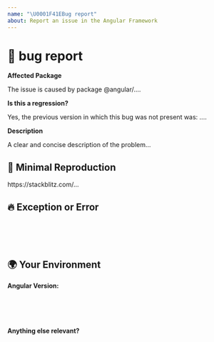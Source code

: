 ```yaml
---
name: "\U0001F41EBug report"
about: Report an issue in the Angular Framework
---
```

<!--🔅🔅🔅🔅🔅🔅🔅🔅🔅🔅🔅🔅🔅🔅🔅🔅🔅🔅🔅🔅🔅🔅🔅🔅🔅🔅🔅🔅🔅🔅🔅

Oh hi there! 😄 

To expedite issue processing please search open and closed issues before submitting a new one.
Existing issues often contain information about workarounds, resolution, or progress updates.

🔅🔅🔅🔅🔅🔅🔅🔅🔅🔅🔅🔅🔅🔅🔅🔅🔅🔅🔅🔅🔅🔅🔅🔅🔅🔅🔅🔅🔅🔅🔅🔅🔅-->


# 🐞 bug report

**Affected Package**
<!-- Can you pin-point one or more @angular/* packages as the source of the bug? -->
<!-- ✍️edit: --> The issue is caused by package @angular/....


**Is this a regression?**

<!-- Did this behavior use to work in the previous version? -->
<!-- ✍️--> Yes, the previous version in which this bug was not present was: ....


**Description**

<!-- ✍️--> A clear and concise description of the problem...


## 🔬 Minimal Reproduction
<!--
Please create and share minimal reproduction of the issue starting with this template: https://stackblitz.com/fork/angular-issue-repro2
-->
<!-- ✍️--> https://stackblitz.com/...

<!--
If StackBlitz is not suitable for reproduction of your issue, please create a minimal GitHub repository with the reproduction of the issue. Share the link to the repo below along with, build and step-by-step instructions to reproduce the problem, as well as expected and actual behavior.
-->

## 🔥 Exception or Error
<pre><code>
<!-- If the issue is accompanied with an exception or an error, please share it below: -->
<!-- ✍️-->

</code></pre>


## 🌍  Your Environment

**Angular Version:**
<pre><code>
<!-- run `ng version` and paste output below -->
<!-- ✍️-->

</code></pre>

**Anything else relevant?**
<!-- ✍️Is this a browser specific issue? If so, please specify the browser and version. -->

<!-- ✍️Does any of these matter operating system, IDE, package manager, HTTP server, ...? Is so please mention it below. -->
